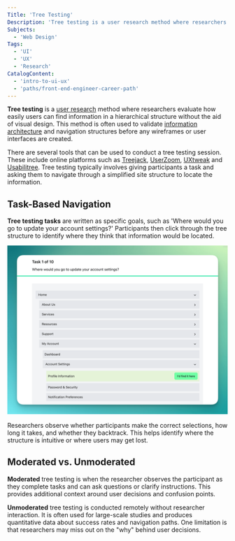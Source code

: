 ```yaml
---
Title: 'Tree Testing'
Description: 'Tree testing is a user research method where researchers evaluate how easily users can find information in a hierarchical structure without the aid of visual design.'
Subjects:
  - 'Web Design'
Tags:
  - 'UI'
  - 'UX'
  - 'Research'
CatalogContent:
  - 'intro-to-ui-ux'
  - 'paths/front-end-engineer-career-path'
---
```


**Tree testing** is a [user research](https://www.codecademy.com/resources/docs/uiux/user-research) method where researchers evaluate how easily users can find information in a hierarchical structure without the aid of visual design. This method is often used to validate [information architecture](https://www.codecademy.com/resources/docs/uiux/information-architecture) and navigation structures before any wireframes or user interfaces are created.

There are several tools that can be used to conduct a tree testing session. These include online platforms such as [Treejack](https://www.optimalworkshop.com/treejack/), [UserZoom](https://www.userzoom.com/), [UXtweak](https://www.uxtweak.com/) and [Usabilitree](https://www.usabilitree.com/). Tree testing typically involves giving participants a task and asking them to navigate through a simplified site structure to locate the information.


## Task-Based Navigation

**Tree testing tasks** are written as specific goals, such as 'Where would you go to update your account settings?' Participants then click through the tree structure to identify where they think that information would be located.

<!-- replace image -->
![Diagram illustrating the process of tree testing: Step one: Participant is given a task. Step two: Participant selects a branch on the tree.](https://raw.githubusercontent.com/Codecademy/docs/main/media/tree-testing-task.png)

Researchers observe whether participants make the correct selections, how long it takes, and whether they backtrack. This helps identify where the structure is intuitive or where users may get lost.



## Moderated vs. Unmoderated

**Moderated** tree testing is when the researcher observes the participant as they complete tasks and can ask questions or clarify instructions. This provides additional context around user decisions and confusion points.

**Unmoderated** tree testing is conducted remotely without researcher interaction. It is often used for large-scale studies and produces quantitative data about success rates and navigation paths. One limitation is that researchers may miss out on the "why" behind user decisions.
